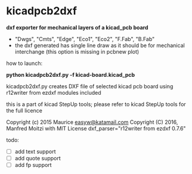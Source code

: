 # kicadpcb2dxf
**dxf exporter for mechanical layers of a kicad_pcb board**
- "Dwgs", "Cmts", "Edge", "Eco1", "Eco2", "F.Fab", "B.Fab"
- the dxf generated has single line draw as it should be for mechanical interchange (this option is missing in pcbnew plot)

how to launch:

**python kicadpcb2dxf.py -f kicad-board.kicad_pcb**

kicadpcb2dxf.py
  creates DXF file of selected kicad pcb board
  using r12writer from ezdxf modules included

  this is a part of kicad StepUp tools; please refer to kicad StepUp tools
  for the full licence

 Copyright (c) 2015 Maurice easyw@katamail.com
 Copyright (C) 2016, Manfred Moitzi with MIT License
 dxf_parser="r12writer from ezdxf 0.7.6"

todo:
- [ ] add text support
- [ ] add quote support
- [ ] add fp support
